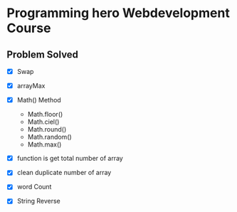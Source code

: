 # Programming hero Webdevelopment Course


## Problem Solved
- [x] Swap
- [x] arrayMax
- [x] Math() Method
  - Math.floor()
  - Math.ciel()
  - Math.round()
  - Math.random()
  - Math.max()

- [x] function is get total number of array
- [x] clean duplicate number of array
- [x] word Count
- [x] String Reverse

